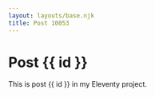 ```yaml
---
layout: layouts/base.njk
title: Post 10053
---
```


# Post {{ id }}

This is post {{ id }} in my Eleventy project.
